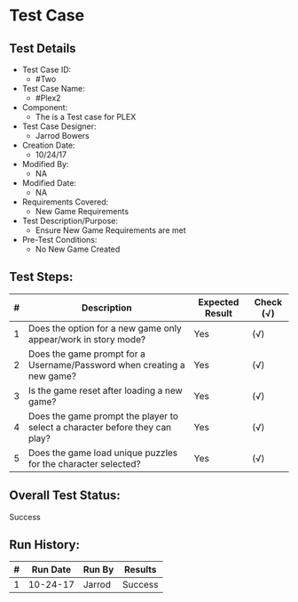 # Test Case 

## Test Details

* Test Case ID:
  * #Two
* Test Case Name:
  * #Plex2
* Component: 
  * The is a Test case for PLEX
* Test Case Designer:
  * Jarrod Bowers
* Creation Date:
  * 10/24/17
* Modified By:
  * NA
* Modified Date:
  * NA
* Requirements Covered:
  * New Game Requirements
* Test Description/Purpose:
  * Ensure New Game Requirements are met
* Pre-Test Conditions:
  * No New Game Created
## Test Steps: 
| # | Description | Expected Result | Check (√) |
| --- | --- | --- | --- |
| 1 |Does the option for a new game only appear/work in story mode? | Yes | (√) |			
| 2 |Does the game prompt for a Username/Password when creating a new game?| Yes | (√) |			
| 3 |Is the game reset after loading a new game? | Yes | (√) |			
| 4 |Does the game prompt the player to select a character before they can play? | Yes | (√) |		
| 5 |Does the game load unique puzzles for the character selected? | Yes | (√) |				

## Overall Test Status:
Success

## Run History:
| # |	Run Date |	Run By |	Results |
| --- | --- | --- | --- |
| 1 | 10-24-17 |Jarrod | Success |			
